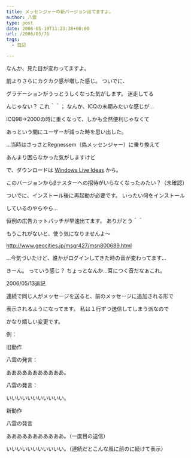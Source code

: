 ```yaml
---
title: メッセンジャーの新バージョン出てますよ。
author: 八雲
type: post
date: 2006-05-10T11:23:38+00:00
url: /2006/05/76
tags:
  - 日記

---
```

なんか、見た目が変わってますよ。
  
前よりさらにカクカク感が増した感じ。 ついでに、
  
グラデーションがうっとうしくなった気がします。 迷走してる
  
んじゃない？ これ＾＾； なんか、ICQの末期みたいな感じが…
  
ICQ98→2000の時に重くなって、しかも全然便利じゃなくて
  
あっという間にユーザーが減った時を思い出した。
  
…当時はさっさとRegnessem（偽メッセンジャー）に乗り換えて
  
あんまり困らなかった気がしますけど

で、ダウンロードは [Windows Live Ideas][1] から。
  
このバージョンからβテスターへの招待がいらなくなったみたい？（未確認）
  
ついでに、インストール後に再起動が必要です。 いったい何をインストール
  
しているのやらやら…

恒例の広告カットパッチが早速出てます。 ありがとう＾＾
  
もうこれがないと、使う気になりませんよ～
  
http://www.geocities.jp/msgr427/msn800689.html

…今気づいたけど、誰かがログインしてきた時の音が変わってます…
  
きーん。 っていう感じ？ ちょっとなんか…耳につく音だなぁこれ。

2006/05/13追記
  
連続で同じ人がメッセージを送ると、前のメッセージに追加される形で
  
表示されるようになってます。 私は１行ずつ送信してしまう派なので
  
かなり嬉しい変更です。

例：
  
旧動作
  
八雲の発言：
  
あああああああああああ。
  
八雲の発言：
  
いいいいいいいいいいい。

新動作
  
八雲の発言
  
あああああああああああ。（一度目の送信）
  
いいいいいいいいいいい。（連続だとこんな風に前のに続けて表示）

 [1]: http://www.ideas.live.com/programpage.aspx?versionId=0eccd94b-eb48-497c-8e60-c6313f7ebb73
